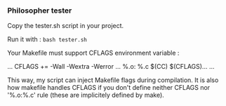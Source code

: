 ### Philosopher tester

Copy the tester.sh script in your project.

Run it with :
``bash tester.sh``

Your Makefile must support CFLAGS environment variable :

...
CFLAGS += -Wall -Wextra -Werror
...
%.o: %.c
	$(CC)  $(CFLAGS)...
...

This way, my script can inject Makefile flags during compilation.
It is also how makefile handles CFLAGS if you don't define neither CFLAGS nor '%.o:%.c' rule (these are implicitely defined by make).
